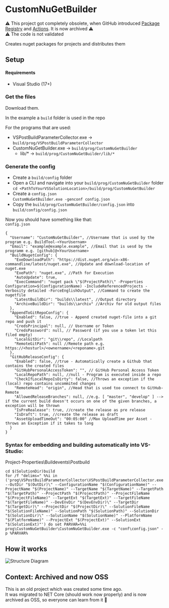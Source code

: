 # CustomNuGetBuilder
:warning: This project got completely obsolete, when GitHub introduced [Package Registry](https://github.blog/2019-05-10-introducing-github-package-registry/) and [Actions](https://github.blog/2019-08-08-github-actions-now-supports-ci-cd/). It is now archived :warning:<br/>
:warning: The code is not validated

Creates nuget packages for projects and distributes them

## Setup

#### Requirements
 - Visual Studio (17+)

### Get the files
Download them. 

In the example a ```build``` folder is used in the repo

For the programs that are used:
 - VSPostBuildParameterCollector.exe → ```build/prog/VSPostBuildParameterCollector```
 - CustomNuGetBuilder.exe → ```build/prog/CustomNuGetBuilder```
   - lib/* → ```build/prog/CustomNuGetBuilder/lib/*```
   
### Generate the config
* Create a ```build/config``` folder
* Open a CLI and navigate into your ```build/prog/CustomNuGetBuilder``` folder<br/>
```cd <PathToYourVSSolutionLocation>/build/prog/CustomNuGetBuilder```
* Create a ```config.json```<br/>
```CustomNuGetBuilder.exe -genconf config.json```
* Copy the ```build/prog/CustomNuGetBuilder/config.json``` into ```build/config/config.json```

Now you should have something like that:<br/>
```config.json```
```JS
{
  "Username": "CustomNuGetBuilder", //Username that is used by the program e.g. BuildTool-<YourUsernam>
  "Email": "example@example.example", //Email that is uesd by the programm e.g. [github]@<YourUsername>
  "BuildNugetConfig": {
    "ExeDownloadPath": "https://dist.nuget.org/win-x86-commandline/latest/nuget.exe", //Update and download-location of nuget.exe
    "ExePath": "nuget.exe", //Path for Execution
    "AutoUpdate": true,
    "ExecCommand": "nuget pack \"$(ProjectPath)\" -Properties Configuration=$(ConfigurationName) -IncludeReferencedProjects -Verbosity detailed -ForceEnglishOutput", //Command to create the nugetfile
    "LatestBuildDir": "builds\\latest", //Output directory
    "ArchiveBuildDir": "builds\\archiv" //Archiv for old output files
  },
  "AppendToGitRepoConfig": {
    "Enabled": false, //true - Append created nuget-file into a git repo and push it
    "CredsPrincipal": null, // Username or Token
    "CredsPassword": null, // Password (if you use a token let this filed empty)
    "LocalGitDir": "git\\repo", //Localpath
    "RemoteGitPath": null //Remote path e.g. https://<hosturl>/<ownername>/<reponame>.git
  },
  "GitHubReleaseConfig": {
    "Enabled": false, //true - Automatically create a Github that contains the created files
    "GitHubPersonalAccessToken": "", // GitHub Personal Access Token
    "LocalRepoPath": null, //null - Program is executed inside a repo
    "CheckIfLocalRepoIsDirty": false, //Throws an exception if the (local) repo contains uncommited changes
    "RemoteHead": "origin", //Head that is used too connect to GitHub-Remote
    "AllowedReleaseBranches": null, //e.g. [ "master", "develop" ] --> if the current build doesn't occurs on one of the given branches, a exception will be thrown
    "IsPreRealease": true, //create the release as pre release
    "IsDraft": true, //create the release as draft
    "AssetUploadTimeOut": "00:05:00" //Max UploadTime per Asset - throws an Exception if it takes to long
  }
}
```

### Syntax for embedding and building automatically into VS-Studio:
Project-Properties\Buildevents\Postbuild
```
cd $(SolutionDir)build
for /f "delims=" %%i in ('prog\VSPostBuildParameterCollector\VSPostBuildParameterCollector.exe --OutDir "$(OutDir)\" --ConfigurationName "$(ConfigurationName)" --ProjectName "$(ProjectName)" --TargetName "$(TargetName)" --TargetPath "$(TargetPath)" --ProjectPath "$(ProjectPath)" --ProjectFileName "$(ProjectFileName)" --TargetExt "$(TargetExt)" --TargetFileName "$(TargetFileName)" --DevEnvDir "$(DevEnvDir)\" --TargetDir "$(TargetDir)\" --ProjectDir "$(ProjectDir)\" --SolutionFileName "$(SolutionFileName)" --SolutionPath "$(SolutionPath)" --SolutionDir "$(SolutionDir)\" --SolutionName "$(SolutionName)" --PlatformName "$(PlatformName)" --ProjectExt "$(ProjectExt)" --SolutionExt "$(SolutionExt)"') do set PARVAR=%%i 
prog\CustomNuGetBuilder\CustomNuGetBuilder.exe -c "conf\config.json" -p %PARVAR%
```


## How it works

![Structure Diagram](https://user-images.githubusercontent.com/40789489/90954771-c96fa600-e477-11ea-9ffc-778d26baf592.png)

## Context: Archived and now OSS
This is an old project which was created some time ago. <br/>
It was migrated to NET Core (should work now properly) and is now archived as OSS, so everyone can learn from it :book:
